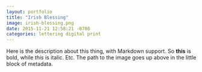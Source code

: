 ```yaml
---
layout: portfolio
title: "Irish Blessing"
image: irish-blessing.png
date: 2015-11-21 12:58:21 -0700
categories: lettering digital print
---
```


Here is the description about this thing, with Markdown support. So **this** is
bold, while _this_ is italic. Etc. The path to the image goes up above in the
little block of metadata.

